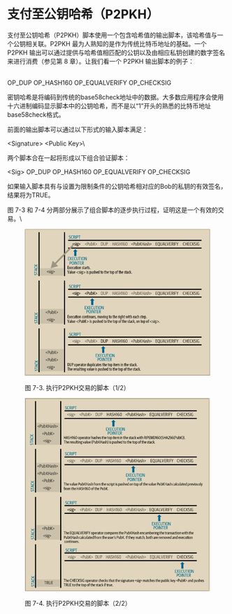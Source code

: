 # 支付至公钥哈希（P2PKH）

支付至公钥哈希（P2PKH）脚本使用一个包含哈希值的输出脚本，该哈希值与一个公钥相关联。P2PKH 最为人熟知的是作为传统比特币地址的基础。一个 P2PKH 输出可以通过提供与哈希值相匹配的公钥以及由相应私钥创建的数字签名来进行消费（参见第 8 章）。让我们看一个 P2PKH 输出脚本的例子：

\
OP\_DUP OP\_HASH160 OP\_EQUALVERIFY OP\_CHECKSIG

密钥哈希是将编码到传统的base58check地址中的数据。大多数应用程序会使用十六进制编码显示脚本中的公钥哈希，而不是以“1”开头的熟悉的比特币地址base58check格式。&#x20;

前面的输出脚本可以通过以下形式的输入脚本满足：

\<Signature> \<Public Key>\


两个脚本合在一起将形成以下组合验证脚本：

\<Sig> OP\_DUP OP\_HASH160 OP\_EQUALVERIFY OP\_CHECKSIG

如果输入脚本具有与设置为限制条件的公钥哈希相对应的Bob的私钥的有效签名，结果将为TRUE。

图 7-3 和 7-4 分两部分展示了组合脚本的逐步执行过程，证明这是一个有效的交易。\


<figure><img src="../../.gitbook/assets/7.3.png" alt=""><figcaption><p>图 7-3.  执行P2PKH交易的脚本（1/2）</p></figcaption></figure>

<figure><img src="../../.gitbook/assets/7.4.png" alt=""><figcaption><p>图 7-4.   执行P2PKH交易的脚本（2/2）</p></figcaption></figure>
